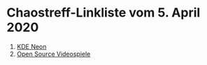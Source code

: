 # Chaostreff-Linkliste vom 5. April 2020

1. [KDE Neon](https://distrowatch.com/table.php?distribution=kdeneon)
2. [Open Source Videospiele](https://en.wikipedia.org/wiki/List_of_open-source_video_games)

